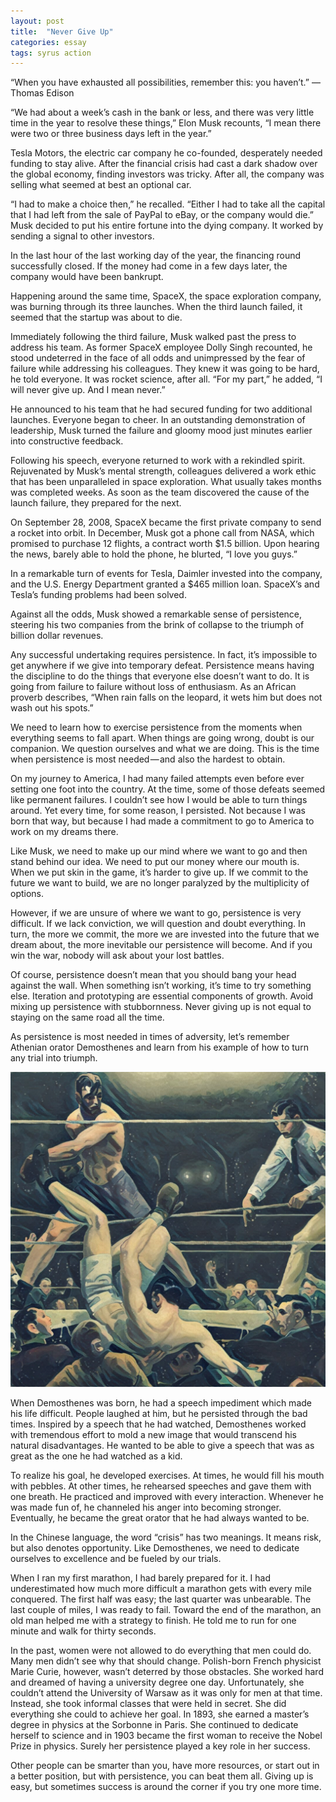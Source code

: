 ```yaml
---
layout: post
title:  "Never Give Up"
categories: essay
tags: syrus action
---
```


“When you have exhausted all possibilities, remember this: you haven’t.”
— Thomas Edison

“We had about a week’s cash in the bank or less, and there was very little time in the year to resolve these things,” Elon Musk recounts, “I mean there were two or three business days left in the year.”

Tesla Motors, the electric car company he co-founded, desperately needed funding to stay alive. After the financial crisis had cast a dark shadow over the global economy, finding investors was tricky. After all, the company was selling what seemed at best an optional car.

“I had to make a choice then,” he recalled. “Either I had to take all the capital that I had left from the sale of PayPal to eBay, or the company would die.” Musk decided to put his entire fortune into the dying company. It worked by sending a signal to other investors.

In the last hour of the last working day of the year, the financing round successfully closed. If the money had come in a few days later, the company would have been bankrupt.

Happening around the same time, SpaceX, the space exploration company, was burning through its three launches. When the third launch failed, it seemed that the startup was about to die.

Immediately following the third failure, Musk walked past the press to address his team. As former SpaceX employee Dolly Singh recounted, he stood undeterred in the face of all odds and unimpressed by the fear of failure while addressing his colleagues. They knew it was going to be hard, he told everyone. It was rocket science, after all. “For my part,” he added, “I will never give up. And I mean never.”

He announced to his team that he had secured funding for two additional launches. Everyone began to cheer. In an outstanding demonstration of leadership, Musk turned the failure and gloomy mood just minutes earlier into constructive feedback.

Following his speech, everyone returned to work with a rekindled spirit. Rejuvenated by Musk’s mental strength, colleagues delivered a work ethic that has been unparalleled in space exploration. What usually takes months was completed weeks. As soon as the team discovered the cause of the launch failure, they prepared for the next.

On September 28, 2008, SpaceX became the first private company to send a rocket into orbit. In December, Musk got a phone call from NASA, which promised to purchase 12 flights, a contract worth $1.5 billion. Upon hearing the news, barely able to hold the phone, he blurted, “I love you guys.”

In a remarkable turn of events for Tesla, Daimler invested into the company, and the U.S. Energy Department granted a $465 million loan. SpaceX’s and Tesla’s funding problems had been solved.

Against all the odds, Musk showed a remarkable sense of persistence, steering his two companies from the brink of collapse to the triumph of billion dollar revenues.

Any successful undertaking requires persistence. In fact, it’s impossible to get anywhere if we give into temporary defeat. Persistence means having the discipline to do the things that everyone else doesn’t want to do. It is going from failure to failure without loss of enthusiasm. As an African proverb describes, “When rain falls on the leopard, it wets him but does not wash out his spots.”

We need to learn how to exercise persistence from the moments when everything seems to fall apart. When things are going wrong, doubt is our companion. We question ourselves and what we are doing. This is the time when persistence is most needed — and also the hardest to obtain.

On my journey to America, I had many failed attempts even before ever setting one foot into the country. At the time, some of those defeats seemed like permanent failures. I couldn’t see how I would be able to turn things around. Yet every time, for some reason, I persisted. Not because I was born that way, but because I had made a commitment to go to America to work on my dreams there.

Like Musk, we need to make up our mind where we want to go and then stand behind our idea. We need to put our money where our mouth is. When we put skin in the game, it’s harder to give up. If we commit to the future we want to build, we are no longer paralyzed by the multiplicity of options.

However, if we are unsure of where we want to go, persistence is very difficult. If we lack conviction, we will question and doubt everything. In turn, the more we commit, the more we are invested into the future that we dream about, the more inevitable our persistence will become. And if you win the war, nobody will ask about your lost battles.

Of course, persistence doesn’t mean that you should bang your head against the wall. When something isn’t working, it’s time to try something else. Iteration and prototyping are essential components of growth. Avoid mixing up persistence with stubbornness. Never giving up is not equal to staying on the same road all the time.

As persistence is most needed in times of adversity, let’s remember Athenian orator Demosthenes and learn from his example of how to turn any trial into triumph.

<img src="/media/never-give-up.jpg" />

When Demosthenes was born, he had a speech impediment which made his life difficult. People laughed at him, but he persisted through the bad times. Inspired by a speech that he had watched, Demosthenes worked with tremendous effort to mold a new image that would transcend his natural disadvantages. He wanted to be able to give a speech that was as great as the one he had watched as a kid.

To realize his goal, he developed exercises. At times, he would fill his mouth with pebbles. At other times, he rehearsed speeches and gave them with one breath. He practiced and improved with every interaction. Whenever he was made fun of, he channeled his anger into becoming stronger. Eventually, he became the great orator that he had always wanted to be.

In the Chinese language, the word “crisis” has two meanings. It means risk, but also denotes opportunity. Like Demosthenes, we need to dedicate ourselves to excellence and be fueled by our trials.

When I ran my first marathon, I had barely prepared for it. I had underestimated how much more difficult a marathon gets with every mile conquered. The first half was easy; the last quarter was unbearable. The last couple of miles, I was ready to fail. Toward the end of the marathon, an old man helped me with a strategy to finish. He told me to run for one minute and walk for thirty seconds.

In the past, women were not allowed to do everything that men could do. Many men didn’t see why that should change. Polish-born French physicist Marie Curie, however, wasn’t deterred by those obstacles. She worked hard and dreamed of having a university degree one day. Unfortunately, she couldn’t attend the University of Warsaw as it was only for men at that time. Instead, she took informal classes that were held in secret. She did everything she could to achieve her goal. In 1893, she earned a master’s degree in physics at the Sorbonne in Paris. She continued to dedicate herself to science and in 1903 became the first woman to receive the Nobel Prize in physics. Surely her persistence played a key role in her success.

Other people can be smarter than you, have more resources, or start out in a better position, but with persistence, you can beat them all. Giving up is easy, but sometimes success is around the corner if you try one more time.
